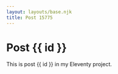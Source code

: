 ```yaml
---
layout: layouts/base.njk
title: Post 15775
---
```


# Post {{ id }}

This is post {{ id }} in my Eleventy project.
